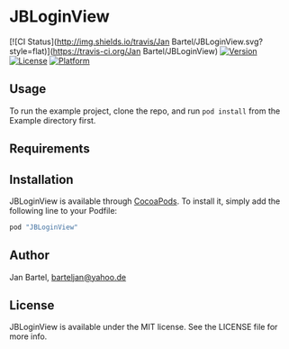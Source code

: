# JBLoginView

[![CI Status](http://img.shields.io/travis/Jan Bartel/JBLoginView.svg?style=flat)](https://travis-ci.org/Jan Bartel/JBLoginView)
[![Version](https://img.shields.io/cocoapods/v/JBLoginView.svg?style=flat)](http://cocoapods.org/pods/JBLoginView)
[![License](https://img.shields.io/cocoapods/l/JBLoginView.svg?style=flat)](http://cocoapods.org/pods/JBLoginView)
[![Platform](https://img.shields.io/cocoapods/p/JBLoginView.svg?style=flat)](http://cocoapods.org/pods/JBLoginView)

## Usage

To run the example project, clone the repo, and run `pod install` from the Example directory first.

## Requirements

## Installation

JBLoginView is available through [CocoaPods](http://cocoapods.org). To install
it, simply add the following line to your Podfile:

```ruby
pod "JBLoginView"
```

## Author

Jan Bartel, barteljan@yahoo.de

## License

JBLoginView is available under the MIT license. See the LICENSE file for more info.
